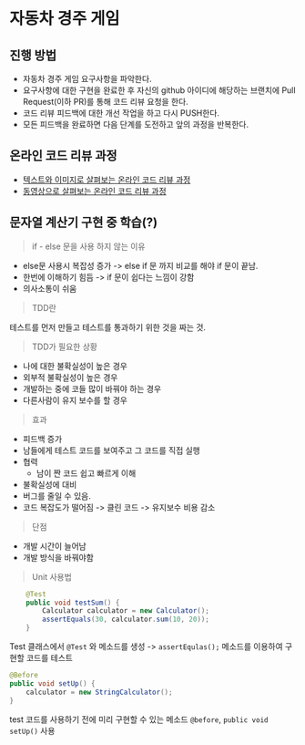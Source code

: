 # 자동차 경주 게임
## 진행 방법
* 자동차 경주 게임 요구사항을 파악한다.
* 요구사항에 대한 구현을 완료한 후 자신의 github 아이디에 해당하는 브랜치에 Pull Request(이하 PR)를 통해 코드 리뷰 요청을 한다.
* 코드 리뷰 피드백에 대한 개선 작업을 하고 다시 PUSH한다.
* 모든 피드백을 완료하면 다음 단계를 도전하고 앞의 과정을 반복한다.

## 온라인 코드 리뷰 과정
* [텍스트와 이미지로 살펴보는 온라인 코드 리뷰 과정](https://github.com/wwh-techcamp-2018/wwh-docs/blob/master/README.md)
* [동영상으로 살펴보는 온라인 코드 리뷰 과정](https://youtu.be/a5c9ku-_fok)



## 문자열 계산기 구현 중 학습(?) 

> if - else 문을 사용 하지 않는 이유

- else문 사용시 복잡성 증가 -> else if 문 까지 비교를 해야 if 문이 끝남.
- 한번에 이해하기 힘듬 -> if 문이 쉽다는 느낌이 강함
- 의사소통이 쉬움



> TDD란

테스트를 먼저 만들고 테스트를 통과하기 위한 것을 짜는 것.



> TDD가 필요한 상황

- 나에 대한 불확실성이 높은 경우
- 외부적 불확실성이 높은 경우
- 개발하는 중에 코들 많이 바꿔야 하는 경우
- 다른사람이 유지 보수를 할 경우



> 효과

- 피드백 증가
- 남들에게 테스트 코드를 보여주고 그 코드를 직접 실행
- 협력
  - 남이 짠 코드 쉽고 빠르게 이해
- 불확실성에 대비
- 버그를 줄일 수 있음.
- 코드 복잡도가 떨어짐 -> 클린 코드 -> 유지보수 비용 감소



> 단점

- 개발 시간이 늘어남
- 개발 방식을 바꿔야함



> Unit 사용법

```java
    @Test
    public void testSum() {
        Calculator calculator = new Calculator();
        assertEquals(30, calculator.sum(10, 20));
    }
```

Test 클래스에서 `@Test` 와 메소드를 생성 -> `assertEqulas();` 메소드를 이용하여 구현할 코드를 테스트



```java
@Before
public void setUp() {
    calculator = new StringCalculator();
}
```

test 코드를 사용하기 전에 미리 구현할 수 있는 메소드 `@before`, `public void setUp()` 사용



